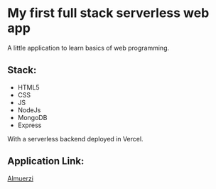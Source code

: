 # My first full stack serverless web app

A little application to learn basics of web programming.

## Stack:
- HTML5
- CSS
- JS
- NodeJs
- MongoDB
- Express

With a serverless backend deployed in Vercel.

## Application Link:
[Almuerzi](https://myfirstserverless.ferdefiore.vercel.app/)
